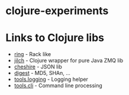 clojure-experiments
===================

# Links to Clojure libs

* [ring](https://github.com/ring-clojure/ring) - Rack like
* [jilch](https://github.com/mpenet/jilch) - Clojure wrapper for pure Java
  ZMQ lib
* [cheshire](https://github.com/dakrone/cheshire) - JSON lib
* [digest](https://github.com/tebeka/clj-digest) - MD5, SHAn, ...
* [tools.logging](https://github.com/clojure/tools.logging) - Logging helper
* [tools.cli](https://github.com/clojure/tools.cli) - Command line processing
